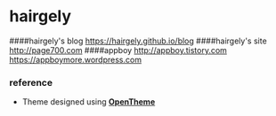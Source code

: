 # hairgely

####hairgely's blog
	https://hairgely.github.io/blog
####hairgely's site
	http://page700.com
####appboy
	http://appboy.tistory.com
	https://appboymore.wordpress.com
	

### reference

- Theme designed using **[OpenTheme](https://github.com/manavsehgal/opentheme/)**
